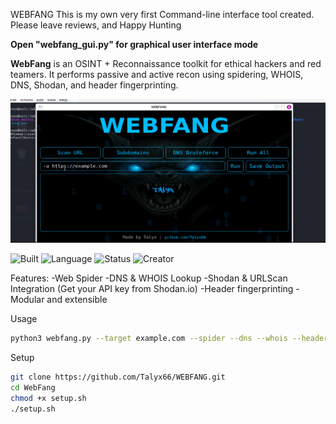 WEBFANG
This is my own very first Command-line interface tool created. Please leave reviews, and Happy Hunting

**Open "webfang_gui.py" for graphical user interface mode**
  
**WebFang** is an OSINT + Reconnaissance toolkit for ethical hackers and red teamers.
It performs passive and active recon using spidering, WHOIS, DNS, Shodan, and header fingerprinting.



![screenshot 5](WEBFANG%20Screenshots/screenshot4.png)

![Built](https://img.shields.io/badge/Built%20For-Kali_Linux-8B0000?style=for-the-badge)
![Language](https://img.shields.io/badge/Python-3.11-blue?style=flat-square)
![Status](https://img.shields.io/badge/Status-Live-green?style=plastic)
![Creator](https://img.shields.io/badge/Made%20by-Talyx-purple?style=flat&logo=github)

Features:
-Web Spider
-DNS & WHOIS Lookup
-Shodan & URLScan Integration  (Get your API key from Shodan.io)
-Header fingerprinting
-Modular and extensible

Usage
```bash
python3 webfang.py --target example.com --spider --dns --whois --headers --shodan
```

Setup
```bash
git clone https://github.com/Talyx66/WEBFANG.git
cd WebFang
chmod +x setup.sh
./setup.sh
```
